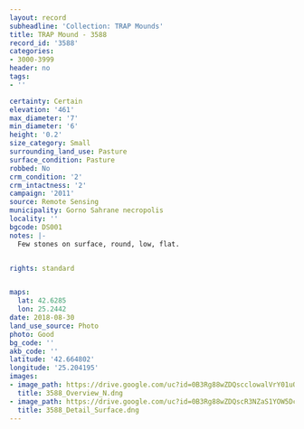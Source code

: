 ```yaml
---
layout: record
subheadline: 'Collection: TRAP Mounds'
title: TRAP Mound - 3588
record_id: '3588'
categories:
- 3000-3999
header: no
tags:
- ''

certainty: Certain
elevation: '461'
max_diameter: '7'
min_diameter: '6'
height: '0.2'
size_category: Small
surrounding_land_use: Pasture
surface_condition: Pasture
robbed: No
crm_condition: '2'
crm_intactness: '2'
campaign: '2011'
source: Remote Sensing
municipality: Gorno Sahrane necropolis
locality: ''
bgcode: DS001
notes: |-
  Few stones on surface, round, low, flat.


rights: standard


maps:
  lat: 42.6285
  lon: 25.2442
date: 2018-08-30
land_use_source: Photo
photo: Good
bg_code: ''
akb_code: ''
latitude: '42.664802'
longitude: '25.204195'
images:
- image_path: https://drive.google.com/uc?id=0B3Rg88wZDQscclowalVrY01uOUE
  title: 3588_Overview_N.dng
- image_path: https://drive.google.com/uc?id=0B3Rg88wZDQscR3NZaS1YOW5Dc3c
  title: 3588_Detail_Surface.dng
---
```


